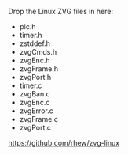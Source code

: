 Drop the Linux ZVG files in here:

- pic.h
- timer.h
- zstddef.h
- zvgCmds.h
- zvgEnc.h
- zvgFrame.h
- zvgPort.h
- timer.c
- zvgBan.c
- zvgEnc.c
- zvgError.c
- zvgFrame.c
- zvgPort.c

https://github.com/rhew/zvg-linux
